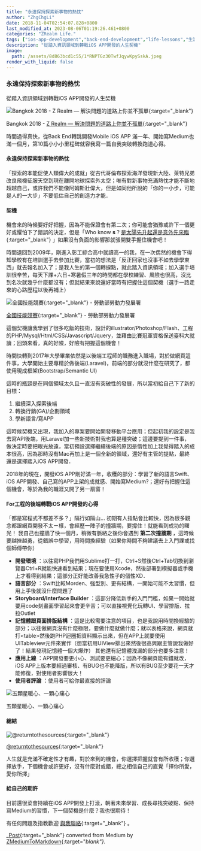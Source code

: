 ```yaml
---
title: "永遠保持探索新事物的熱忱"
author: "ZhgChgLi"
date: 2018-11-04T02:54:07.828+0800
last_modified_at: 2023-08-06T01:19:26.461+0800
categories: "ZRealm Life."
tags: ["ios-app-development","back-end-development","life-lessons","生活","medium"]
description: "從踏入資訊領域到轉戰iOS APP開發的人生契機"
image:
  path: /assets/8d863bcd1c55/1*RNPTGz30TwfJqywKpySskA.jpeg
render_with_liquid: false
---
```


### 永遠保持探索新事物的熱忱

從踏入資訊領域到轉戰iOS APP開發的人生契機



![Bangkok 2018 \- [Z Realm — 解決問題的道路上你並不孤單](https://medium.com/u/8854784154b8){:target="_blank"}](/assets/8d863bcd1c55/1*RNPTGz30TwfJqywKpySskA.jpeg)

Bangkok 2018 \- [Z Realm — 解決問題的道路上你並不孤單](https://medium.com/u/8854784154b8){:target="_blank"}

時間過得真快，從Back End轉跳開發Mobile iOS APP 滿一年、開始寫Medium也滿一個月，第10篇小小小里程碑就容我寫一篇自我突破轉換跑道心得。
#### 永遠保持探索新事物的熱忱

「探索的本能促使人類偉大的成就」從古代哥倫布探索海洋發現新大陸、萊特兄弟改良飛機征服天空到現在離開地球探索外太空；唯有對新事物充滿熱忱才能不斷地超越自己，或許我們不能像阿姆斯壯偉大，但是如同他所說的「你的一小步，可能是人的一大步」不要低估自己的創造力才能．
#### 契機

機會來的時候要好好把握，因為不能保證會有第二次；你可能會猶豫或許下一個更好或懼怕下了錯誤的決定，但是「Who know **s** ? [是太陽先升起還是意外先來臨](https://www.youtube.com/watch?v=fzuy63eCUKc){:target="_blank"} 」如果沒有負面的影響那就張開雙手握住機會吧！

時間退回到2009年，剛進入彰工綜合高中就讀高一的我，在一次偶然的機會下得知學校有在培訓選手去參加比賽，當初的想法是「反正回家也沒事不如去學學東西」就去報名加入了；是我人生的第一個轉捩點，就此踏入資訊領域；加入選手培訓很辛苦，每天下課\+六日\+寒暑假三年的時間都在學校練習、風險也很高，沒比到名次就幾乎什麼都沒有；但就結果來說還好當時有把握住這個契機（選手一路走來的心路歷程以後再補上）


![[全國技能競賽](https://sc.wdasec.gov.tw/home.jsp?pageno=201111010001){:target="_blank"} \- 勞動部勞動力發展署](/assets/8d863bcd1c55/1*VGaABssIbJwjFcPw-Xvr6Q.jpeg)

[全國技能競賽](https://sc.wdasec.gov.tw/home.jsp?pageno=201111010001){:target="_blank"} \- 勞動部勞動力發展署

這個契機讓我學到了很多吃飯的技術，設計的illustrator/Photoshop/Flash、工程的PHP/Mysql/Html/CSS/Javascript/Jquery，並藉由比賽冠軍資格保送臺科大就讀；回頭來看，真的好險，好險有把握這個機會！

時間快轉到2017年大學畢業依然是以後端工程師的職務進入職場，對於做網頁這件事，大學開始主要專精於做後端\(Laravel\)，前端的部分就沒什麼在研究了，都使用現成框架\(Bootstrap/Semantic UI\)

這時的瓶頸是在同個領域太久且一直沒有突破性的發展，所以當初給自己下了新的目標：
1. 繼續深入探索後端
2. 轉換行銷\(GA\)/企劃領域
3. 學新語言/寫APP


這時候契機又出現，我加入的專案要開始開發移動平台應用；但起初我的設定是我去寫API後端，用Laravel加一些新技術對我也算是種突破；這邊要提到一件事，做決定時要把眼光放遠，當初預設選擇繼續後端的原因是惰性加上我覺得踏入的成本很高，因為那時沒有Mac再加上是一個全新的領域，還好有主管的提點，最終還是選擇踏入iOS APP開發．

2018年的現在，開發iOS APP剛好滿一年，收穫的部分：學習了新的語言Swift、iOS APP開發、自己寫的APP上架的成就感、開始寫Medium?；還好有把握住這個機會，等於為我的職涯又開了另一扇窗！
#### For工程的後端轉戰iOS APP開發的心得

「都是寫程式不都差不多？」隔行如隔山…
初期有人指點會比較快，因為很多觀念都跟網頁開發不太ㄧ樣，會經歷一陣子的撞牆期，要撐住！就能看到成功的曙光！
我自己也撞牆了快一個月，稍微有脈絡之後你會遇到 **第二次撞牆期** ，這時候要越挫越勇，從錯誤中學習，用時間換經驗（如果你時間不夠建議去上入門課或找個師傅帶你）
- **開發環境** ：以往寫PHP我們用Sublime打一打，Ctrl\+S然後Ctrl\+Tab切換到瀏覽器Ctrl\+R就能快速看到結果；現在要使用Xcode，然後部署到模擬器或手機上才看得到結果；這部分正好能改善我急性子的個性XD．
- **語言部分** ：Swift比較Morden、強型別、更有結構，一開始可能不太習慣，但用上手後就沒什麼問題了
- **Storyboard/Interface Builder** ：這部分降低新手的入門門檻，如果一開始就要用code刻畫面學習起來會更辛苦；可以直接視覺化玩轉UI、學習排版、拉拉Outlet
- **記憶體跟頁面排版結構** ：這是比較需要注意的項目，也是我說用時間換經驗的部分；以往做網頁沒有什麼極限，要做什麼就做什麼；就以表格來說，網頁就打&lt;table&gt;然後跑PHP迴圈把資料顯示出來，但在APP上就要使用UITableview元件來實作（想當初用UIView排出來然後很高興跟主管說我做好了！結果發現記憶體一個大爆炸）
其他還有記憶體洩漏的部分也要多注意！
- **應用上線** ：APP開發要更小心、測試要更細心；因為不像網頁能有錯就改，iOS APP上版本要經過審核、有BUG也不能降版，所以有BUG至少要花一天才能修復，對使用者影響很大！
- **使用者評論** ：使用者可給你最直接的評論



![五顆星暖心、一顆心痛心](/assets/8d863bcd1c55/1*ltK4MF_zb8DjfTQO1qdo0Q.jpeg)

五顆星暖心、一顆心痛心
#### 總結


![[@returntothesources](http://returntothesources.blogspot.com/2015/02/life-is-like-box-of-chocolates.html){:target="_blank"}](/assets/8d863bcd1c55/1*lpV62VYlzuCUa67iIG2svQ.png)

[@returntothesources](http://returntothesources.blogspot.com/2015/02/life-is-like-box-of-chocolates.html){:target="_blank"}

人生就是充滿不確定性才有趣，對於來到的機會，你選擇把握就會有所收穫；你選擇放手，下個機會或許更好，沒有什麼對或錯，總之相信自己的直覺「擇你所愛，愛你所擇」
#### 給自己的期許

目前還很菜會持續在iOS APP開發上打滾，朝著未來學習、成長尋找突破點、保持寫Medium的習慣，下一個契機是什麼？我也很期待！


有任何問題及指教歡迎 [與我聯絡](https://www.zhgchg.li/contact){:target="_blank"} 。



_[Post](https://medium.com/zrealm-life/%E6%B0%B8%E9%81%A0%E4%BF%9D%E6%8C%81%E6%8E%A2%E7%B4%A2%E6%96%B0%E4%BA%8B%E7%89%A9%E7%9A%84%E7%86%B1%E5%BF%B1-8d863bcd1c55){:target="_blank"} converted from Medium by [ZMediumToMarkdown](https://github.com/ZhgChgLi/ZMediumToMarkdown){:target="_blank"}._
